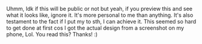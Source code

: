 Uhmm, Idk if this will be public or not but yeah, if you preview this and see what it looks like, ignore it. It's more personal to me than anything. It's also testament to the fact if I put my to sth, I can achieve it. This seemed so hard to get done at first cos I got the actual design from a screenshot on my phone, Lol. You read this? Thanks! :)